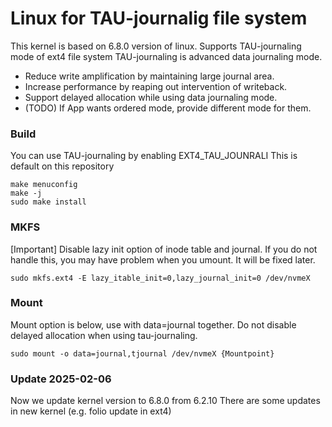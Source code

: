 Linux for TAU-journalig file system
============

This kernel is based on 6.8.0 version of linux.
Supports TAU-journaling mode of ext4 file system
TAU-journaling is advanced data journaling mode.
 - Reduce write amplification by maintaining large journal area.
 - Increase performance by reaping out intervention of writeback.
 - Support delayed allocation while using data journaling mode.
 - (TODO) If App wants ordered mode, provide different mode for them.

### Build
You can use TAU-journaling by enabling EXT4_TAU_JOUNRALI
This is default on this repository
```shell
make menuconfig
make -j
sudo make install
```

### MKFS
[Important]
Disable lazy init option of inode table and journal.
If you do not handle this, you may have problem when you umount.
It will be fixed later.
```shell
sudo mkfs.ext4 -E lazy_itable_init=0,lazy_journal_init=0 /dev/nvmeX
```

### Mount
Mount option is below, use with data=journal together.
Do not disable delayed allocation when using tau-journaling.
```shell
sudo mount -o data=journal,tjournal /dev/nvmeX {Mountpoint}
```

### Update 2025-02-06
Now we update kernel version to 6.8.0 from 6.2.10
There are some updates in new kernel (e.g. folio update in ext4)
